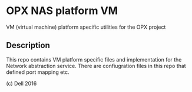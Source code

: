 OPX NAS platform VM
=====================

VM (virtual machine) platform specific utilities for the OPX project

Description
-----------

This repo contains VM platform specific files and implementation for
the Network abstraction service. There are confiugration files in this
repo that defined port mapping etc.

(c) Dell 2016
